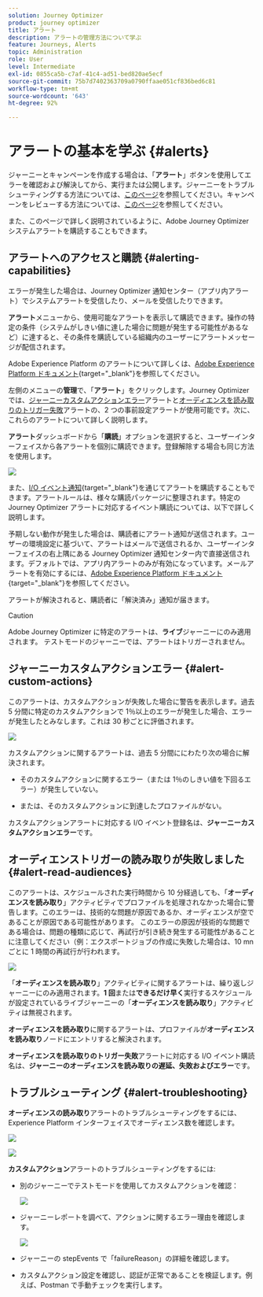```yaml
---
solution: Journey Optimizer
product: journey optimizer
title: アラート
description: アラートの管理方法について学ぶ
feature: Journeys, Alerts
topic: Administration
role: User
level: Intermediate
exl-id: 0855ca5b-c7af-41c4-ad51-bed820ae5ecf
source-git-commit: 75b7d7402363709a0790ffaae051cf836bed6c81
workflow-type: tm+mt
source-wordcount: '643'
ht-degree: 92%

---
```


# アラートの基本を学ぶ {#alerts}

ジャーニーとキャンペーンを作成する場合は、「**アラート**」ボタンを使用してエラーを確認および解決してから、実行または公開します。ジャーニーをトラブルシューティングする方法については、[このページ](../building-journeys/troubleshooting.md)を参照してください。キャンペーンをレビューする方法については、[このページ](../campaigns/review-activate-campaign.md)を参照してください。

また、このページで詳しく説明されているように、Adobe Journey Optimizer システムアラートを購読することもできます。

## アラートへのアクセスと購読 {#alerting-capabilities}

エラーが発生した場合は、Journey Optimizer 通知センター（アプリ内アラート）でシステムアラートを受信したり、メールを受信したりできます。

**アラート**&#x200B;メニューから、使用可能なアラートを表示して購読できます。操作の特定の条件（システムがしきい値に達した場合に問題が発生する可能性があるなど）に達すると、その条件を購読している組織内のユーザーにアラートメッセージが配信されます。

<!--These messages can repeat over a pre-defined time interval until the alert has been resolved.-->

Adobe Experience Platform のアラートについて詳しくは、[Adobe Experience Platform ドキュメント](https://experienceleague.adobe.com/docs/experience-platform/observability/alerts/overview.html?lang=ja){target="_blank"}を参照してください。

左側のメニューの&#x200B;**管理**&#x200B;で、「**アラート**」をクリックします。Journey Optimizer では、[ジャーニーカスタムアクションエラー](#alert-custom-actions)アラートと[オーディエンスを読み取りのトリガー失敗](#alert-read-audiences)アラートの、2 つの事前設定アラートが使用可能です。次に、これらのアラートについて詳しく説明します。

**アラート**&#x200B;ダッシュボードから「**購読**」オプションを選択すると、ユーザーインターフェイスから各アラートを個別に購読できます。登録解除する場合も同じ方法を使用します。

![](assets/alert-subscribe.png)

また、[I/O イベント通知](https://experienceleague.adobe.com/docs/experience-platform/observability/alerts/subscribe.html?lang=ja){target="_blank"}を通じてアラートを購読することもできます。アラートルールは、様々な購読パッケージに整理されます。特定の Journey Optimizer アラートに対応するイベント購読については、以下で詳しく説明します。

予期しない動作が発生した場合は、購読者にアラート通知が送信されます。ユーザーの環境設定に基づいて、アラートはメールで送信されるか、ユーザーインターフェイスの右上隅にある Journey Optimizer 通知センター内で直接送信されます。デフォルトでは、アプリ内アラートのみが有効になっています。メールアラートを有効にするには、[Adobe Experience Platform ドキュメント](https://experienceleague.adobe.com/docs/experience-platform/observability/alerts/ui.html?lang=ja#enable-email-alerts){target="_blank"}を参照してください。

アラートが解決されると、購読者に「解決済み」通知が届きます。

>[!CAUTION]
>
>Adobe Journey Optimizer に特定のアラートは、**ライブ**&#x200B;ジャーニーにのみ適用されます。 テストモードのジャーニーでは、アラートはトリガーされません。

## ジャーニーカスタムアクションエラー {#alert-custom-actions}

このアラートは、カスタムアクションが失敗した場合に警告を表示します。過去 5 分間に特定のカスタムアクションで 1％以上のエラーが発生した場合、エラーが発生したとみなします。これは 30 秒ごとに評価されます。

![](assets/alerts-custom-action.png)

カスタムアクションに関するアラートは、過去 5 分間ににわたり次の場合に解決されます。

* そのカスタムアクションに関するエラー（または 1％のしきい値を下回るエラー）が発生していない。

* または、そのカスタムアクションに到達したプロファイルがない。

カスタムアクションアラートに対応する I/O イベント登録名は、**ジャーニーカスタムアクションエラー**&#x200B;です。

## オーディエンストリガーの読み取りが失敗しました {#alert-read-audiences}

このアラートは、スケジュールされた実行時間から 10 分経過しても、「**オーディエンスを読み取り**」アクティビティでプロファイルを処理されなかった場合に警告します。このエラーは、技術的な問題が原因であるか、オーディエンスが空であることが原因である可能性があります。 このエラーの原因が技術的な問題である場合は、問題の種類に応じて、再試行が引き続き発生する可能性があることに注意してください（例：エクスポートジョブの作成に失敗した場合は、10 mn ごとに 1 時間の再試行が行われます。

![](assets/alerts1.png)

「**オーディエンスを読み取り**」アクティビティに関するアラートは、繰り返しジャーニーにのみ適用されます。**1 回**&#x200B;または&#x200B;**できるだけ早く**&#x200B;実行するスケジュールが設定されているライブジャーニーの「**オーディエンスを読み取り**」アクティビティは無視されます。

**オーディエンスを読み取り**&#x200B;に関するアラートは、プロファイルが&#x200B;**オーディエンスを読み取り**&#x200B;ノードにエントリすると解決されます。

**オーディエンスを読み取りのトリガー失敗**&#x200B;アラートに対応する I/O イベント購読名は、**ジャーニーのオーディエンスを読み取りの遅延、失敗およびエラー**&#x200B;です。

## トラブルシューティング {#alert-troubleshooting}

**オーディエンスの読み取り**&#x200B;アラートのトラブルシューティングをするには、Experience Platform インターフェイスでオーディエンス数を確認します。

![](assets/alert-troubleshooting-0.png)

![](assets/alert-troubleshooting-1.png)

**カスタムアクション**&#x200B;アラートのトラブルシューティングをするには:

* 別のジャーニーでテストモードを使用してカスタムアクションを確認：

  ![](assets/alert-troubleshooting-2.png)

* ジャーニーレポートを調べて、アクションに関するエラー理由を確認します。

  ![](assets/alert-troubleshooting-3.png)

* ジャーニーの stepEvents で「failureReason」の詳細を確認します。

* カスタムアクション設定を確認し、認証が正常であることを検証します。例えば、Postman で手動チェックを実行します。
